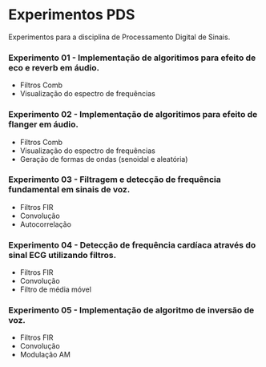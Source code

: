 # Experimentos PDS
Experimentos para a disciplina de Processamento Digital de Sinais.

### Experimento 01 - Implementação de algoritimos para efeito de eco e reverb em áudio.
- Filtros Comb
- Visualização do espectro de frequências

### Experimento 02 - Implementação de algoritimos para efeito de flanger em áudio.
- Filtros Comb
- Visualização do espectro de frequências
- Geração de formas de ondas (senoidal e aleatória)

### Experimento 03 - Filtragem e detecção de frequência fundamental em sinais de voz.
- Filtros FIR
- Convolução
- Autocorrelação

### Experimento 04 - Detecção de frequência cardíaca através do sinal ECG utilizando filtros.
- Filtros FIR
- Convolução
- Filtro de média móvel

### Experimento 05 - Implementação de algoritmo de inversão de voz.
- Filtros FIR
- Convolução
- Modulação AM

